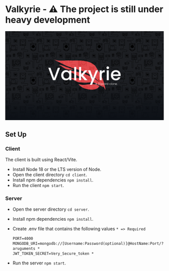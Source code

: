 # Valkyrie - ⚠️ The project is still under heavy development 
![Valkyrie Banner](assets/valk_banner.png?raw=true "Valkyrie Banner")

## Set Up
### Client
The client is built using React/Vite.
  - Install Node 18 or the LTS version of Node.
  - Open the client directory `cd client`.
  - Install npm dependencies `npm install`.
  - Run the client `npm start`.
  
### Server
  - Open the server directory `cd server`.
  - Install npm dependencies `npm install`.
  - Create .env file that contains the following values `* => Required`
  
        PORT=4000
        MONGODB_URI=mongodb://[Username:Password(optional)]@HostName:Port/?aruguments *
        JWT_TOKEN_SECRET=Very_Secure_token *
        
  - Run the server `npm start`.
